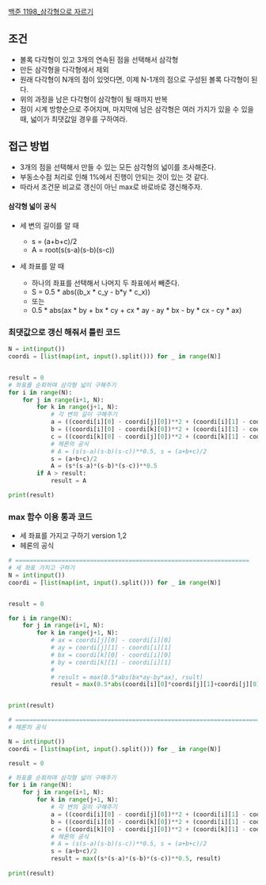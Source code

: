 [백준 1198_삼각형으로 자르기](https://www.acmicpc.net/problem/1198)


## 조건
- 볼록 다각형이 있고 3개의 연속된 점을 선택해서 삼각형
- 만든 삼각형을 다각형에서 제외
- 원래 다각형이 N개의 점이 있엇다면, 이제 N-1개의 점으로 구성된 볼록 다각형이 된다.
- 위의 과정을 남은 다각형이 삼각형이 될 때까지 반복
- 점이 시계 방향순으로 주어지며, 마지막에 남은 삼각형은 여러 가지가 있을 수 있을 때, 넓이가 최댓값일 경우를 구하여라.




## 접근 방법
- 3개의 점을 선택해서 만들 수 있는 모든 삼각형의 넓이를 조사해준다.
- 부동소수점 처리로 인해 1%에서 진행이 안되는 것이 있는 것 같다.
- 따라서 조건문 비교로 갱신이 아닌 max로 바로바로 갱신해주자.



#### 삼각형 넓이 공식
- 세 변의 길이를 알 때
	- s = (a+b+c)/2
	- A = root(s(s-a)(s-b)(s-c))

- 세 좌표를 알 때
	- 하나의 좌표를 선택해서 나머지 두 좌표에서 빼준다.
	- S = 0.5 * abs((b_x * c_y - b*y * c_x))
	- 또는
	- 0.5 * abs(ax * by + bx * cy + cx * ay - ay * bx - by * cx - cy * ax)


### 최댓값으로 갱신 해줘서 틀린 코드

```python
N = int(input())
coordi = [list(map(int, input().split())) for _ in range(N)]


result = 0
# 좌표를 순회하며 삼각형 넓이 구해주기
for i in range(N):
    for j in range(i+1, N):
        for k in range(j+1, N):
            # 각 변의 길이 구해주기
            a = ((coordi[i][0] - coordi[j][0])**2 + (coordi[i][1] - coordi[j][1])**2)**0.5
            b = ((coordi[i][0] - coordi[k][0])**2 + (coordi[i][1] - coordi[k][1])**2)**0.5
            c = ((coordi[k][0] - coordi[j][0])**2 + (coordi[k][1] - coordi[j][1])**2)**0.5
            # 헤론의 공식
            # A = (s(s-a)(s-b)(s-c))**0.5, s = (a+b+c)/2
            s = (a+b+c)/2
            A = (s*(s-a)*(s-b)*(s-c))**0.5
        if A > result:
            result = A

print(result)
```



### max 함수 이용 통과 코드
- 세 좌표를 가지고 구하기 version 1,2
- 헤론의 공식


```python
# ==================================================================
# 세 좌표 가지고 구하기
N = int(input())
coordi = [list(map(int, input().split())) for _ in range(N)]


result = 0

for i in range(N):
    for j in range(i+1, N):
        for k in range(j+1, N):
            # ax = coordi[j][0] - coordi[i][0]
            # ay = coordi[j][1] - coordi[i][1]
            # bx = coordi[k][0] - coordi[i][0]
            # by = coordi[k][1] - coordi[i][1]
            #
            # result = max(0.5*abs(bx*ay-by*ax), rsult)
            result = max(0.5*abs(coordi[i][0]*coordi[j][1]+coordi[j][0]*coordi[k][1]+coordi[k][0]*coordi[i][1]-(coordi[i][1]*coordi[j][0]+coordi[j][1]*coordi[k][0]+coordi[k][1]*coordi[i][0])), result)


print(result)

# ========================================================================
# 헤론의 공식

N = int(input())
coordi = [list(map(int, input().split())) for _ in range(N)]

result = 0

# 좌표를 순회하며 삼각형 넓이 구해주기
for i in range(N):
    for j in range(i+1, N):
        for k in range(j+1, N):
            # 각 변의 길이 구해주기
            a = ((coordi[i][0] - coordi[j][0])**2 + (coordi[i][1] - coordi[j][1])**2)**0.5
            b = ((coordi[i][0] - coordi[k][0])**2 + (coordi[i][1] - coordi[k][1])**2)**0.5
            c = ((coordi[k][0] - coordi[j][0])**2 + (coordi[k][1] - coordi[j][1])**2)**0.5
            # 헤론의 공식
            # A = (s(s-a)(s-b)(s-c))**0.5, s = (a+b+c)/2
            s = (a+b+c)/2
            result = max((s*(s-a)*(s-b)*(s-c))**0.5, result)
    
print(result)


```